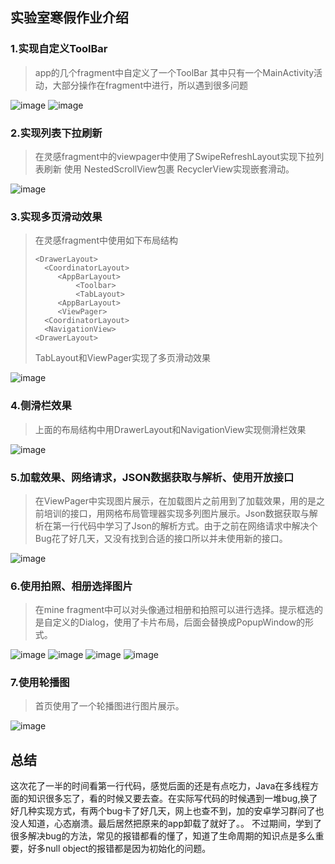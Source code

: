 ## 实验室寒假作业介绍

### 1.实现自定义ToolBar

> app的几个fragment中自定义了一个ToolBar
> 其中只有一个MainActivity活动，大部分操作在fragment中进行，所以遇到很多问题

![image](https://github.com/GZAY/Yichuguanjia2/blob/master/Picture/img12.png)
![image](https://github.com/GZAY/Yichuguanjia2/blob/master/Picture/img11.png)

### 2.实现列表下拉刷新

> 在灵感fragment中的viewpager中使用了SwipeRefreshLayout实现下拉列表刷新
> 使用 NestedScrollView包裹 RecyclerView实现嵌套滑动。

![image](https://github.com/GZAY/Yichuguanjia2/blob/master/Picture/img10.png)

### 3.实现多页滑动效果  

> 在灵感fragment中使用如下布局结构
>
> ```
> <DrawerLayout>
> 	<CoordinatorLayout>
>      <AppBarLayout>	
>          <Toolbar>
>          <TabLayout>
>      <AppBarLayout>	
>      <ViewPager>
> 	<CoordinatorLayout>
> 	<NavigationView>
> <DrawerLayout>
> ```
>
> TabLayout和ViewPager实现了多页滑动效果
  
![image](https://github.com/GZAY/Yichuguanjia2/blob/master/Picture/img2.png)  

### 4.侧滑栏效果

> 上面的布局结构中用DrawerLayout和NavigationView实现侧滑栏效果

![image](https://github.com/GZAY/Yichuguanjia2/blob/master/Picture/img8.png)

### 5.加载效果、网络请求，JSON数据获取与解析、使用开放接口

> 在ViewPager中实现图片展示，在加载图片之前用到了加载效果，用的是之前培训的接口，用网格布局管理器实现多列图片展示。Json数据获取与解析在第一行代码中学习了Json的解析方式。由于之前在网络请求中解决个Bug花了好几天，又没有找到合适的接口所以并未使用新的接口。

![image](https://github.com/GZAY/Yichuguanjia2/blob/master/Picture/img9.png)

### 6.使用拍照、相册选择图片

> 在mine fragment中可以对头像通过相册和拍照可以进行选择。提示框选的是自定义的Dialog，使用了卡片布局，后面会替换成PopupWindow的形式。

![image](https://github.com/GZAY/Yichuguanjia2/blob/master/Picture/img4.png)
![image](https://github.com/GZAY/Yichuguanjia2/blob/master/Picture/img5.png)
![image](https://github.com/GZAY/Yichuguanjia2/blob/master/Picture/img7.png)
![image](https://github.com/GZAY/Yichuguanjia2/blob/master/Picture/img6.png)

### 7.使用轮播图

> 首页使用了一个轮播图进行图片展示。

![image](https://github.com/GZAY/Yichuguanjia2/blob/master/Picture/img1.png)

## 总结

这次花了一半的时间看第一行代码，感觉后面的还是有点吃力，Java在多线程方面的知识很多忘了，看的时候又要去查。在实际写代码的时候遇到一堆bug,换了好几种实现方式，有两个bug卡了好几天，网上也查不到，加的安卓学习群问了也没人知道，心态崩溃。最后居然把原来的app卸载了就好了。。
不过期间，学到了很多解决bug的方法，常见的报错都看的懂了，知道了生命周期的知识点是多么重要，好多null object的报错都是因为初始化的问题。
